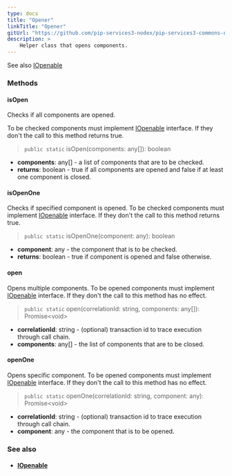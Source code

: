 ```yaml
---
type: docs
title: "Opener"
linkTitle: "Opener"
gitUrl: "https://github.com/pip-services3-nodex/pip-services3-commons-nodex"
description: >
    Helper class that opens components.
---
```


See also [IOpenable](../iopenable)


### Methods

#### isOpen
Checks if all components are opened.

To be checked components must implement [IOpenable](../iopenable) interface.
If they don't the call to this method returns true.

> `public static` isOpen(components: any[]): boolean

- **components**: any[] - a list of components that are to be checked.
- **returns**: boolean - true if all components are opened and false if at least one component is closed.

#### isOpenOne
Checks if specified component is opened.
To be checked components must implement [IOpenable](../iopenable) interface.
If they don't the call to this method returns true.

> `public static` isOpenOne(component: any): boolean

- **component**: any - the component that is to be checked.
- **returns**: boolean - true if component is opened and false otherwise.


#### open
Opens multiple components.
To be opened components must implement [IOpenable](../iopenable) interface.
If they don't the call to this method has no effect.

> `public static` open(correlationId: string, components: any[]): Promise\<void\>

- **correlationId**: string - (optional) transaction id to trace execution through call chain.
- **components**: any[] - the list of components that are to be closed.


#### openOne
Opens specific component.
To be opened components must implement [IOpenable](../iopenable) interface.
If they don't the call to this method has no effect.

> `public static` openOne(correlationId: string, component: any): Promise\<void\>

- **correlationId**: string - (optional) transaction id to trace execution through call chain.
- **component**: any - the component that is to be opened.



### See also
- #### [IOpenable](../iopenable)